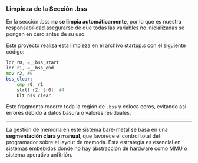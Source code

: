 

### Limpieza de la Sección .bss

En la sección .bss **no se limpia automáticamente**, por lo que es nuestra responsabilidad asegurarse de que todas las variables no inicializadas se pongan en cero antes de su uso.

Este proyecto realiza esta limpieza en el archivo startup.s con el siguiente código:

```asm
ldr r0, =__bss_start
ldr r1, =__bss_end
mov r2, #0
bss_clear:
    cmp r0, r1
    strlt r2, [r0], #4
    blt bss_clear
```

Este fragmento recorre toda la región de `.bss` y coloca ceros, evitando así errores debido a datos basura o valores residuales.


---


La gestión de memoria en este sistema bare-metal se basa en una **segmentación clara y manual**, que favorece el control total del programador sobre el layout de memoria. Esta estrategia es esencial en sistemas embebidos donde no hay abstracción de hardware como MMU o sistema operativo anfitrión.